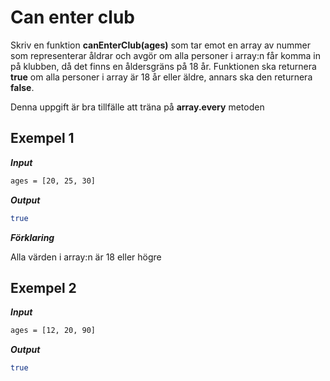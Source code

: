 # Can enter club

Skriv en funktion **canEnterClub(ages)** som tar emot en array av nummer som representerar åldrar och avgör om alla personer i array:n får komma in på klubben, då det finns en åldersgräns på 18 år. Funktionen ska returnera **true** om alla personer i array är 18 år eller äldre, annars ska den returnera **false**.

Denna uppgift är bra tillfälle att träna på **array.every** metoden

## Exempel 1

**_Input_**

```bash
ages = [20, 25, 30]
```

**_Output_**

```bash
true
```

**_Förklaring_**

Alla värden i array:n är 18 eller högre

## Exempel 2

**_Input_**

```bash
ages = [12, 20, 90]
```

**_Output_**

```bash
true
```
